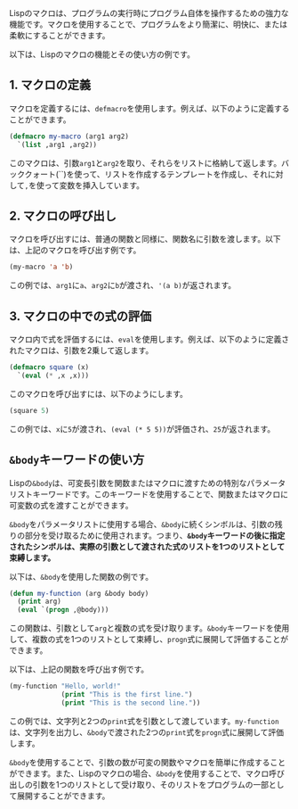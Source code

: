 

Lispのマクロは、プログラムの実行時にプログラム自体を操作するための強力な機能です。マクロを使用することで、プログラムをより簡潔に、明快に、または柔軟にすることができます。

以下は、Lispのマクロの機能とその使い方の例です。

## 1. マクロの定義

マクロを定義するには、`defmacro`を使用します。例えば、以下のように定義することができます。

```lisp
(defmacro my-macro (arg1 arg2)
  `(list ,arg1 ,arg2))
```

このマクロは、引数`arg1`と`arg2`を取り、それらをリストに格納して返します。バッククォート(``)を使って、リストを作成するテンプレートを作成し、それに対して`,`を使って変数を挿入しています。

## 2.  マクロの呼び出し

マクロを呼び出すには、普通の関数と同様に、関数名に引数を渡します。以下は、上記のマクロを呼び出す例です。

```lisp
(my-macro 'a 'b)
```


この例では、`arg1`に`a`、`arg2`に`b`が渡され、`'(a b)`が返されます。

## 3.  マクロの中での式の評価

マクロ内で式を評価するには、`eval`を使用します。例えば、以下のように定義されたマクロは、引数を2乗して返します。

```lisp
(defmacro square (x)
  `(eval (* ,x ,x)))
```

このマクロを呼び出すには、以下のようにします。

```lisp
(square 5)
```


この例では、`x`に`5`が渡され、`(eval (* 5 5))`が評価され、`25`が返されます。



## `&body`キーワードの使い方


Lispの`&body`は、可変長引数を関数またはマクロに渡すための特別なパラメータリストキーワードです。このキーワードを使用することで、関数またはマクロに可変数の式を渡すことができます。

`&body`をパラメータリストに使用する場合、`&body`に続くシンボルは、引数の残りの部分を受け取るために使用されます。つまり、**`&body`キーワードの後に指定されたシンボルは、実際の引数として渡された式のリストを1つのリストとして束縛します。**

以下は、`&body`を使用した関数の例です。

```lisp
(defun my-function (arg &body body)
  (print arg)
  (eval `(progn ,@body)))
```

この関数は、引数として`arg`と複数の式を受け取ります。`&body`キーワードを使用して、複数の式を1つのリストとして束縛し、`progn`式に展開して評価することができます。


以下は、上記の関数を呼び出す例です。


```lisp
(my-function "Hello, world!"
             (print "This is the first line.")
             (print "This is the second line."))
```

この例では、文字列と2つの`print`式を引数として渡しています。`my-function`は、文字列を出力し、`&body`で渡された2つの`print`式を`progn`式に展開して評価します。

`&body`を使用することで、引数の数が可変の関数やマクロを簡単に作成することができます。また、Lispのマクロの場合、`&body`を使用することで、マクロ呼び出しの引数を1つのリストとして受け取り、そのリストをプログラムの一部として展開することができます。


